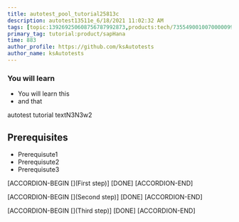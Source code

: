```yaml
---
title: autotest_pool_tutorial25813c
description: autotest13511e_6/18/2021 11:02:32 AM
tags: [topic:139269250608756787992873,products:tech/73554900100700000996,tutorial:experience/advanced]
primary_tag: tutorial:product/sapHana
time: 883
author_profile: https://github.com/ksAutotests
author_name: ksAutotests
---
```

### You will learn
- You will learn this
- and that

autotest tutorial textN3N3w2

## Prerequisites
- Prerequisute1
- Prerequisute2
- Prerequisute3

[ACCORDION-BEGIN [](First step)]
[DONE]
[ACCORDION-END]

[ACCORDION-BEGIN [](Second step)]
[DONE]
[ACCORDION-END]

[ACCORDION-BEGIN [](Third step)]
[DONE]
[ACCORDION-END]

